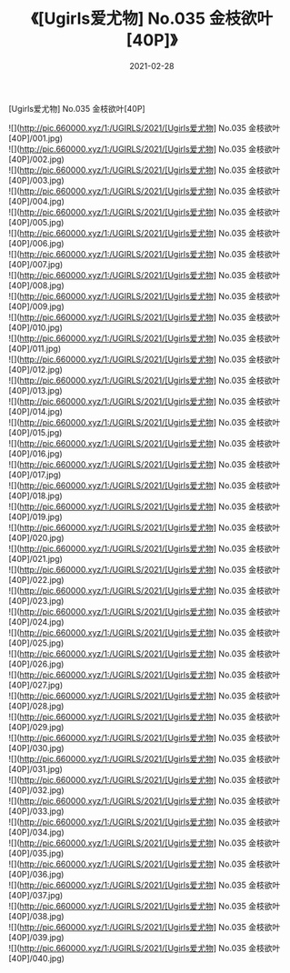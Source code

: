 ﻿---
layout: post
title:  《[Ugirls爱尤物] No.035 金枝欲叶[40P]》
date:   2021-02-28
img: http://pic.660000.xyz/1:/UGIRLS/2021/[Ugirls爱尤物] No.035 金枝欲叶[40P]/000.jpg
categories: [美女, 清纯, 唯美]
---

[Ugirls爱尤物] No.035 金枝欲叶[40P]

  ![](http://pic.660000.xyz/1:/UGIRLS/2021/[Ugirls爱尤物] No.035 金枝欲叶[40P]/001.jpg) <br> ![](http://pic.660000.xyz/1:/UGIRLS/2021/[Ugirls爱尤物] No.035 金枝欲叶[40P]/002.jpg) <br> ![](http://pic.660000.xyz/1:/UGIRLS/2021/[Ugirls爱尤物] No.035 金枝欲叶[40P]/003.jpg) <br> ![](http://pic.660000.xyz/1:/UGIRLS/2021/[Ugirls爱尤物] No.035 金枝欲叶[40P]/004.jpg) <br> ![](http://pic.660000.xyz/1:/UGIRLS/2021/[Ugirls爱尤物] No.035 金枝欲叶[40P]/005.jpg) <br> ![](http://pic.660000.xyz/1:/UGIRLS/2021/[Ugirls爱尤物] No.035 金枝欲叶[40P]/006.jpg) <br> ![](http://pic.660000.xyz/1:/UGIRLS/2021/[Ugirls爱尤物] No.035 金枝欲叶[40P]/007.jpg) <br> ![](http://pic.660000.xyz/1:/UGIRLS/2021/[Ugirls爱尤物] No.035 金枝欲叶[40P]/008.jpg) <br> ![](http://pic.660000.xyz/1:/UGIRLS/2021/[Ugirls爱尤物] No.035 金枝欲叶[40P]/009.jpg) <br> ![](http://pic.660000.xyz/1:/UGIRLS/2021/[Ugirls爱尤物] No.035 金枝欲叶[40P]/010.jpg) <br> ![](http://pic.660000.xyz/1:/UGIRLS/2021/[Ugirls爱尤物] No.035 金枝欲叶[40P]/011.jpg) <br> ![](http://pic.660000.xyz/1:/UGIRLS/2021/[Ugirls爱尤物] No.035 金枝欲叶[40P]/012.jpg) <br> ![](http://pic.660000.xyz/1:/UGIRLS/2021/[Ugirls爱尤物] No.035 金枝欲叶[40P]/013.jpg) <br> ![](http://pic.660000.xyz/1:/UGIRLS/2021/[Ugirls爱尤物] No.035 金枝欲叶[40P]/014.jpg) <br> ![](http://pic.660000.xyz/1:/UGIRLS/2021/[Ugirls爱尤物] No.035 金枝欲叶[40P]/015.jpg) <br> ![](http://pic.660000.xyz/1:/UGIRLS/2021/[Ugirls爱尤物] No.035 金枝欲叶[40P]/016.jpg) <br> ![](http://pic.660000.xyz/1:/UGIRLS/2021/[Ugirls爱尤物] No.035 金枝欲叶[40P]/017.jpg) <br> ![](http://pic.660000.xyz/1:/UGIRLS/2021/[Ugirls爱尤物] No.035 金枝欲叶[40P]/018.jpg) <br> ![](http://pic.660000.xyz/1:/UGIRLS/2021/[Ugirls爱尤物] No.035 金枝欲叶[40P]/019.jpg) <br> ![](http://pic.660000.xyz/1:/UGIRLS/2021/[Ugirls爱尤物] No.035 金枝欲叶[40P]/020.jpg) <br> ![](http://pic.660000.xyz/1:/UGIRLS/2021/[Ugirls爱尤物] No.035 金枝欲叶[40P]/021.jpg) <br> ![](http://pic.660000.xyz/1:/UGIRLS/2021/[Ugirls爱尤物] No.035 金枝欲叶[40P]/022.jpg) <br> ![](http://pic.660000.xyz/1:/UGIRLS/2021/[Ugirls爱尤物] No.035 金枝欲叶[40P]/023.jpg) <br> ![](http://pic.660000.xyz/1:/UGIRLS/2021/[Ugirls爱尤物] No.035 金枝欲叶[40P]/024.jpg) <br> ![](http://pic.660000.xyz/1:/UGIRLS/2021/[Ugirls爱尤物] No.035 金枝欲叶[40P]/025.jpg) <br> ![](http://pic.660000.xyz/1:/UGIRLS/2021/[Ugirls爱尤物] No.035 金枝欲叶[40P]/026.jpg) <br> ![](http://pic.660000.xyz/1:/UGIRLS/2021/[Ugirls爱尤物] No.035 金枝欲叶[40P]/027.jpg) <br> ![](http://pic.660000.xyz/1:/UGIRLS/2021/[Ugirls爱尤物] No.035 金枝欲叶[40P]/028.jpg) <br> ![](http://pic.660000.xyz/1:/UGIRLS/2021/[Ugirls爱尤物] No.035 金枝欲叶[40P]/029.jpg) <br> ![](http://pic.660000.xyz/1:/UGIRLS/2021/[Ugirls爱尤物] No.035 金枝欲叶[40P]/030.jpg) <br> ![](http://pic.660000.xyz/1:/UGIRLS/2021/[Ugirls爱尤物] No.035 金枝欲叶[40P]/031.jpg) <br> ![](http://pic.660000.xyz/1:/UGIRLS/2021/[Ugirls爱尤物] No.035 金枝欲叶[40P]/032.jpg) <br> ![](http://pic.660000.xyz/1:/UGIRLS/2021/[Ugirls爱尤物] No.035 金枝欲叶[40P]/033.jpg) <br> ![](http://pic.660000.xyz/1:/UGIRLS/2021/[Ugirls爱尤物] No.035 金枝欲叶[40P]/034.jpg) <br> ![](http://pic.660000.xyz/1:/UGIRLS/2021/[Ugirls爱尤物] No.035 金枝欲叶[40P]/035.jpg) <br> ![](http://pic.660000.xyz/1:/UGIRLS/2021/[Ugirls爱尤物] No.035 金枝欲叶[40P]/036.jpg) <br> ![](http://pic.660000.xyz/1:/UGIRLS/2021/[Ugirls爱尤物] No.035 金枝欲叶[40P]/037.jpg) <br> ![](http://pic.660000.xyz/1:/UGIRLS/2021/[Ugirls爱尤物] No.035 金枝欲叶[40P]/038.jpg) <br> ![](http://pic.660000.xyz/1:/UGIRLS/2021/[Ugirls爱尤物] No.035 金枝欲叶[40P]/039.jpg) <br> ![](http://pic.660000.xyz/1:/UGIRLS/2021/[Ugirls爱尤物] No.035 金枝欲叶[40P]/040.jpg) <br>